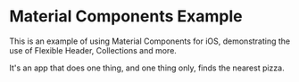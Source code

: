 # Material Components Example

This is an example of using Material Components for iOS, demonstrating the use of
Flexible Header, Collections and more.

It's an app that does one thing, and one thing only, finds the nearest pizza.
